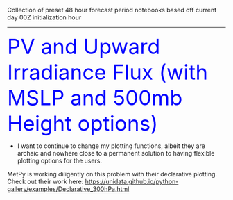 Collection of preset 48 hour forecast period notebooks based off current day 00Z initialization hour

---
<font color = "blue" size="28">PV and Upward Irradiance Flux (with MSLP and 500mb Height options)</font>
<html>
          <head>
            <title><font color = "blue" size="28">PV and Upward Irradiance Flux (with MSLP and 500mb Height options)</font>
<html></title>
          </head>

* I want to continue to change my plotting functions, albeit they are archaic and nowhere close to a permanent solution to having flexible plotting options for the users.

MetPy is working diligently on this problem with their declarative plotting. Check out their work here: https://unidata.github.io/python-gallery/examples/Declarative_300hPa.html
